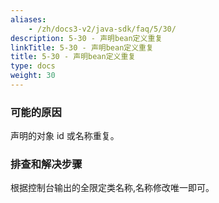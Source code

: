 ```yaml
---
aliases:
    - /zh/docs3-v2/java-sdk/faq/5/30/
description: 5-30 - 声明bean定义重复
linkTitle: 5-30 - 声明bean定义重复
title: 5-30 - 声明bean定义重复
type: docs
weight: 30
---
```




### 可能的原因

声明的对象 id 或名称重复。

### 排查和解决步骤

根据控制台输出的全限定类名称,名称修改唯一即可。